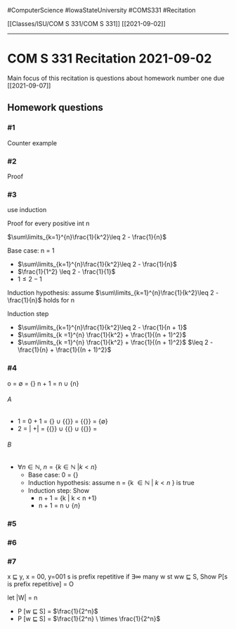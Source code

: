 #ComputerScience  #IowaStateUniversity  #COMS331 
#Recitation

[[Classes/ISU/COM S 331/COM S 331]] [[2021-09-02]]

---

# COM S 331 Recitation 2021-09-02

Main focus of this recitation is questions about homework number one due [[2021-09-07]]

## Homework questions


### #1
Counter example 




### #2
Proof



### #3

use induction

Proof for every positive  int n

$\sum\limits_{k=1}^{n}\frac{1}{k^2}\leq 2 - \frac{1}{n}$

Base case: n = 1

- $\sum\limits_{k=1}^{n}\frac{1}{k^2}\leq 2 - \frac{1}{n}$
- $\frac{1}{1^2} \leq 2 - \frac{1}{1}$
- $1 \leq 2 - 1$ 

Induction hypothesis: assume $\sum\limits_{k=1}^{n}\frac{1}{k^2}\leq 2 - \frac{1}{n}$ holds for n

Induction step 

- $\sum\limits_{k=1}^{n}\frac{1}{k^2}\leq 2 - \frac{1}{n + 1}$
-  $\sum\limits_{k =1}^{n} \frac{1}{k^2} +  \frac{1}{(n + 1)^2}$
-  $\sum\limits_{k =1}^{n} \frac{1}{k^2} +  \frac{1}{(n + 1)^2}$ $\leq 2 - \frac{1}{n} + \frac{1}{(n + 1)^2}$

### #4

o = $\emptyset$ = {}
 n + 1 = n $\cup$ {n}
 
 ###### A
 
- 1 =  0 + 1 = {} $\cup$ {{}} = {{}} = {$\emptyset$}
- 2 = | +| = {{}}  $\cup$ {{} $\cup$ {{}} = 

 ###### B
 - $\forall n \in \mathbb{N}$, $n = \{k \in \mathbb{N}\ | k < n\}$
	 - Base case: 0 = {}
	 - Induction hypothesis: assume n = {k $\in \mathbb{N}\ |\ k < n$ } is true
	 - Induction step: Show 
		 - n + 1 = {k | k < n +1}
		 - n + 1 = n $\cup$ {$n$}
		 
### #5

		 
### #6
		 
### #7
x $\sqsubseteq$ y, x = 00, y=001
s is prefix repetitive if $\exists \infty$ many w st ww $\sqsubseteq$ S, Show P[s is prefix repetitive] = O

let |W| = n

- P [w $\sqsubseteq$ S] = $\frac{1}{2^n}$
- P [w $\sqsubseteq$ S]  = $\frac{1}{2^n} \ \times \frac{1}{2^n}$
